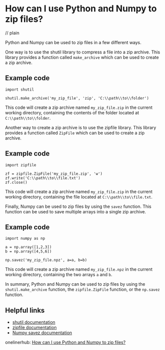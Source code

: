 # How can I use Python and Numpy to zip files?
// plain

Python and Numpy can be used to zip files in a few different ways.

One way is to use the shutil library to compress a file into a zip archive. This library provides a function called `make_archive` which can be used to create a zip archive.

## Example code

```
import shutil

shutil.make_archive('my_zip_file', 'zip', 'C:\\path\\to\\folder')
```

This code will create a zip archive named `my_zip_file.zip` in the current working directory, containing the contents of the folder located at `C:\\path\\to\\folder`.

Another way to create a zip archive is to use the zipfile library. This library provides a function called `ZipFile` which can be used to create a zip archive.

## Example code

```
import zipfile

zf = zipfile.ZipFile('my_zip_file.zip', 'w')
zf.write('C:\\path\\to\\file.txt')
zf.close()
```

This code will create a zip archive named `my_zip_file.zip` in the current working directory, containing the file located at `C:\\path\\to\\file.txt`.

Finally, Numpy can be used to zip files by using the `savez` function. This function can be used to save multiple arrays into a single zip archive.

## Example code

```
import numpy as np

a = np.array([1,2,3])
b = np.array([4,5,6])

np.savez('my_zip_file.npz', a=a, b=b)
```

This code will create a zip archive named `my_zip_file.npz` in the current working directory, containing the two arrays `a` and `b`.

In summary, Python and Numpy can be used to zip files by using the `shutil.make_archive` function, the `zipfile.ZipFile` function, or the `np.savez` function.

## Helpful links
- [shutil documentation](https://docs.python.org/3/library/shutil.html#shutil.make_archive)
- [zipfile documentation](https://docs.python.org/3/library/zipfile.html#zipfile.ZipFile)
- [Numpy savez documentation](https://numpy.org/doc/stable/reference/generated/numpy.savez.html)

onelinerhub: [How can I use Python and Numpy to zip files?](https://onelinerhub.com/python-scipy/how-can-i-use-python-and-numpy-to-zip-files)